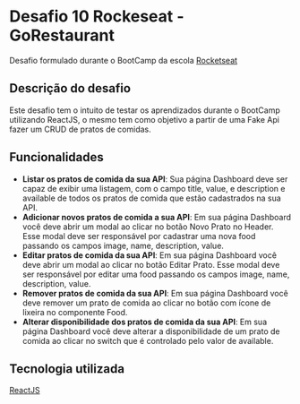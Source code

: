 # Desafio 10 Rockeseat - GoRestaurant

Desafio formulado durante o BootCamp da escola [Rocketseat](https://rocketseat.com.br/)

## Descrição do desafio

Este desafio tem o intuito de testar os aprendizados durante o BootCamp utilizando ReactJS, o mesmo tem como objetivo a partir de uma Fake Api fazer um CRUD de pratos de comidas.

## Funcionalidades

- **Listar os pratos de comida da sua API**: Sua página Dashboard deve ser capaz de exibir uma listagem, com o campo title, value, e description e available de todos os pratos de comida que estão cadastrados na sua API.
- **Adicionar novos pratos de comida a sua API**: Em sua página Dashboard você deve abrir um modal ao clicar no botão Novo Prato no Header. Esse modal deve ser responsável por cadastrar uma nova food passando os campos image, name, description, value.
- **Editar pratos de comida da sua API**: Em sua página Dashboard você deve abrir um modal ao clicar no botão Editar Prato. Esse modal deve ser responsável por editar uma food passando os campos image, name, description, value.
- **Remover pratos de comida da sua API**: Em sua página Dashboard você deve remover um prato de comida ao clicar no botão com ícone de lixeira no componente Food.
- **Alterar disponibilidade dos pratos de comida da sua API**: Em sua página Dashboard você deve alterar a disponibilidade de um prato de comida ao clicar no switch que é controlado pelo valor de available.

## Tecnologia utilizada

[ReactJS](https://pt-br.reactjs.org/)

